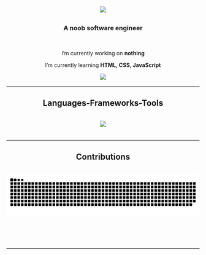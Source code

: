 <h1 align="center">
    <img src="https://readme-typing-svg.herokuapp.com/?font=Righteous&size=35&center=true&vCenter=true&width=500&height=70&duration=4000&lines=Hi+There!+👋;+I'm+Lantas!;" />
</h1>

<h3 align="center">A noob software engineer</h3>

<br/>

<div align="center">
 
 I’m currently working on **nothing**
 
 I’m currently learning **HTML, CSS, JavaScript**
 </div>
 
<div align="center"> 
  <a href="https://lantas.vercel.app" target="_blank">
     <img src="https://img.shields.io/badge/Portfolio-FF5722?style=for-the-badge&logo=todoist&logoColor=white" target="_blank" /> <!-- sqlite, safari, google-chrome are other good icon options -->
  </a>
</div>

 <hr/>
 
<h2 align="center">Languages-Frameworks-Tools</h2>
<br/>
<div align="center">
    <img src="https://skillicons.dev/icons?i=lua,csharp,cplusplus,php,js,html,css,python,vscode,github" /><br>
</div>

<br/>
<hr/>

<div align="center">
  <h2>Contributions</h2>
  <br>
  <img alt="snake eating my contributions" src="https://raw.githubusercontent.com/salesp07/salesp07/output/github-contribution-grid-snake.svg" />
  
  <br/><br/><br/>
</div>

<hr/>
